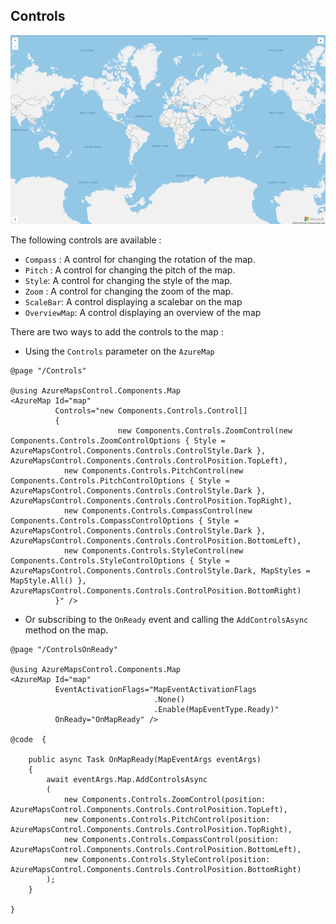 ## Controls

![Controls](../assets/controls.png) 

The following controls are available :

- `Compass` : A control for changing the rotation of the map.
- `Pitch` :  A control for changing the pitch of the map.
- `Style`: A control for changing the style of the map.
- `Zoom` : A control for changing the zoom of the map.
- `ScaleBar`: A control displaying a scalebar on the map
- `OverviewMap`: A control displaying an overview of the map

There are two ways to add the controls to the map : 

- Using the `Controls` parameter on the `AzureMap`

```
@page "/Controls"

@using AzureMapsControl.Components.Map
<AzureMap Id="map"
          Controls="new Components.Controls.Control[]
          {
                        new Components.Controls.ZoomControl(new Components.Controls.ZoomControlOptions { Style = AzureMapsControl.Components.Controls.ControlStyle.Dark }, AzureMapsControl.Components.Controls.ControlPosition.TopLeft),
            new Components.Controls.PitchControl(new Components.Controls.PitchControlOptions { Style = AzureMapsControl.Components.Controls.ControlStyle.Dark }, AzureMapsControl.Components.Controls.ControlPosition.TopRight),
            new Components.Controls.CompassControl(new Components.Controls.CompassControlOptions { Style = AzureMapsControl.Components.Controls.ControlStyle.Dark }, AzureMapsControl.Components.Controls.ControlPosition.BottomLeft),
            new Components.Controls.StyleControl(new Components.Controls.StyleControlOptions { Style = AzureMapsControl.Components.Controls.ControlStyle.Dark, MapStyles = MapStyle.All() }, AzureMapsControl.Components.Controls.ControlPosition.BottomRight)
          }" />
```

- Or subscribing to the `OnReady` event and calling the `AddControlsAsync` method on the map.

```
@page "/ControlsOnReady"

@using AzureMapsControl.Components.Map
<AzureMap Id="map"
          EventActivationFlags="MapEventActivationFlags
                                .None()
                                .Enable(MapEventType.Ready)"
          OnReady="OnMapReady" />

@code  {

    public async Task OnMapReady(MapEventArgs eventArgs)
    {
        await eventArgs.Map.AddControlsAsync
        (
            new Components.Controls.ZoomControl(position: AzureMapsControl.Components.Controls.ControlPosition.TopLeft),
            new Components.Controls.PitchControl(position: AzureMapsControl.Components.Controls.ControlPosition.TopRight),
            new Components.Controls.CompassControl(position: AzureMapsControl.Components.Controls.ControlPosition.BottomLeft),
            new Components.Controls.StyleControl(position: AzureMapsControl.Components.Controls.ControlPosition.BottomRight)
        );
    }

}
```